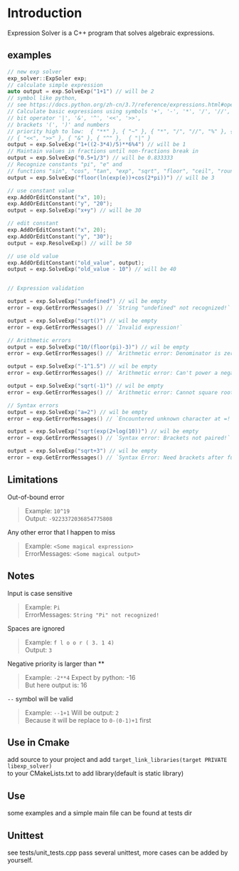 # Introduction

Expression Solver is a C++ program that solves algebraic expressions.

## examples

```c++
// new exp solver
exp_solver::ExpSoler exp;
// calculate simple expression
auto output = exp.SolveExp("1+1") // will be 2
// symbol like python, 
// see https://docs.python.org/zh-cn/3.7/reference/expressions.html#operator-precedence
// Calculate basic expressions using symbols '+', '-', '*', '/', '//', '**', '%', 
// bit operator '|', '&', '^', '<<', '>>', 
// brackets '(', ')' and numbers
// priority high to low:  { "**" }, { "~" }, { "*", "/", "//", "%" }, { "+", "-" }, 
// { "<<", ">>" }, { "&" }, { "^" },  { "|" }
output = exp.SolveExp("1+((2-3*4)/5)**6%4") // will be 1
// Maintain values in fractions until non-fractions break in
output = exp.SolveExp("0.5+1/3") // will be 0.833333
// Recognize constants "pi", "e" and 
// functions "sin", "cos", "tan", "exp", "sqrt", "floor", "ceil", "round", "ln", "log", "abs"
output = exp.SolveExp("floor(ln(exp(e))+cos(2*pi))") // will be 3

// use constant value
exp.AddOrEditConstant("x", 10);
exp.AddOrEditConstant("y", "20");
output = exp.SolveExp("x+y") // will be 30

// edit constant
exp.AddOrEditConstant("x", 20);
exp.AddOrEditConstant("y", "30");
output = exp.ResolveExp() // will be 50

// use old value
exp.AddOrEditConstant("old_value", output);
output = exp.SolveExp("old_value - 10") // will be 40


// Expression validation

output = exp.SolveExp("undefined") // wil be empty
error = exp.GetErrorMessages() // `String "undefined" not recognized!`

output = exp.SolveExp("sqrt()") // wil be empty
error = exp.GetErrorMessages() // `Invalid expression!`

// Arithmetic errors
output = exp.SolveExp("10/(floor(pi)-3)") // wil be empty
error = exp.GetErrorMessages() // `Arithmetic error: Denominator is zero!`  

output = exp.SolveExp("-1^1.5") // wil be empty
error = exp.GetErrorMessages() // `Arithmetic error: Can't power a negative number by a non-integer!`

output = exp.SolveExp("sqrt(-1)") // wil be empty 
error = exp.GetErrorMessages() // `Arithmetic error: Cannot square root a negative number!`

// Syntax errors
output = exp.SolveExp("a=2") // wil be empty
error = exp.GetErrorMessages() // `Encountered unknown character at =!`  

output = exp.SolveExp("sqrt(exp(2+log(10))") // wil be empty
error = exp.GetErrorMessages() // `Syntax error: Brackets not paired!`  

output = exp.SolveExp("sqrt+3") // wil be empty
error = exp.GetErrorMessages() // `Syntax Error: Need brackets after function name!`
```

## Limitations

Out-of-bound error
> Example: `10^19`  
> Output: `-9223372036854775808`

Any other error that I happen to miss
> Example: `<Some magical expression>`  
> ErrorMessages: `<Some magical output>`

## Notes

Input is case sensitive
> Example: `Pi`  
> ErrorMessages: `String "Pi" not recognized!`

Spaces are ignored
> Example: `f l o o r ( 3. 1 4)`  
> Output: `3`

Negative priority is larger than **
> Example: `-2**4`
> Expect by python: -16  
> But here output is: 16

`--` symbol will be valid
> Example: `--1+1`
> Will be output: `2`  
> Because it will be replace to `0-(0-1)+1` first

## Use in Cmake

add source to your project and add `target_link_libraries(target PRIVATE libexp_solver)`  
to your CMakeLists.txt to add library(default is static library)

## Use

some examples and a simple main file can be found at tests dir

## Unittest

see tests/unit_tests.cpp
pass several unittest, more cases can be added by yourself.

